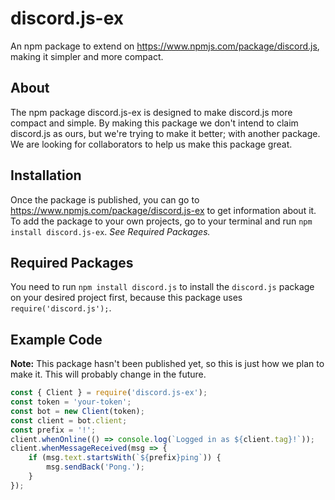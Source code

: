 # discord.js-ex
An npm package to extend on https://www.npmjs.com/package/discord.js, making it simpler and more compact.
## About
The npm package discord.js-ex is designed to make discord.js more compact and simple.
By making this package we don't intend to claim discord.js as ours, but we're trying to make it better; with another package.
We are looking for collaborators to help us make this package great.
## Installation
Once the package is published, you can go to https://www.npmjs.com/package/discord.js-ex to get information about it. 
To add the package to your own projects, go to your terminal and run `npm install discord.js-ex`. *See Required Packages.*
## Required Packages
You need to run `npm install discord.js` to install the `discord.js` package on your desired project first, because this package uses `require('discord.js');`. 
## Example Code
**Note:** This package hasn't been published yet, so this is just how we plan to make it. This will probably change in the future.

```js
const { Client } = require('discord.js-ex');
const token = 'your-token';
const bot = new Client(token);
const client = bot.client;
const prefix = '!';
client.whenOnline(() => console.log(`Logged in as ${client.tag}!`));
client.whenMessageReceived(msg => {
	if (msg.text.startsWith(`${prefix}ping`)) {
		msg.sendBack('Pong.');
	}
});
```
